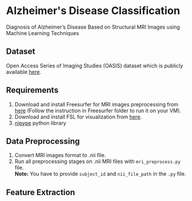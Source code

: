 # Alzheimer's Disease Classification
Diagnosis of Alzheimer’s Disease Based on Structural MRI Images using Machine Learning Techniques

## Dataset
Open Access Series of Imaging Studies (OASIS) dataset which is publicly available <a href="http://www.oasis-brains.org/">here</a>.

## Requirements
1. Download and install Freesurfer for MRI images preprocessing from <a href="https://surfer.nmr.mgh.harvard.edu/fswiki/DownloadAndInstall">here</a> (Follow the instruction in Freesurfer folder to run it on your VM).
2. Download and install FSL for visualization from <a href="https://fsl.fmrib.ox.ac.uk/fsl/fslwiki/FslInstallation">here</a>.
3. <a href="https://pypi.python.org/pypi/nipype/">nipype</a> python library

## Data Preprocessing
1. Convert MRI images format to .nii file.
2. Run all preprocessing stages on .nii MRI files with `mri_preprocess.py` file. <br />
**Note:** You have to provide `subject_id` and `nii_file_path` in the `.py` file.

## Feature Extraction
